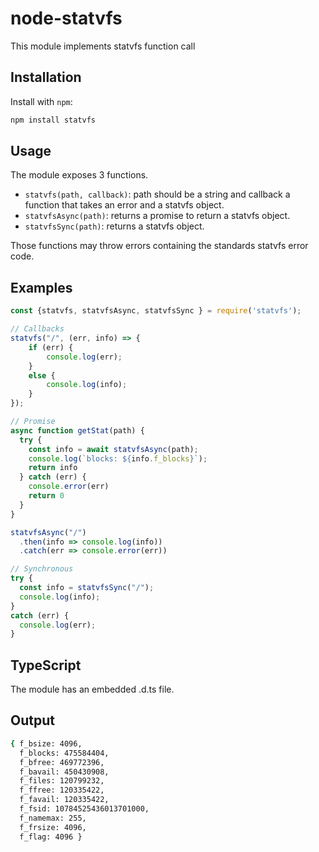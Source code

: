 node-statvfs
==============

This module implements statvfs function call

Installation
------------

Install with `npm`:

``` bash
npm install statvfs
```

Usage
--------

The module exposes 3 functions.

- `statvfs(path, callback)`: path should be a string and callback a function that takes an error and a statvfs object.
- `statvfsAsync(path)`: returns a promise to return a statvfs object.
- `statvfsSync(path)`: returns a statvfs object.

Those functions may throw errors containing the standards statvfs error code.

Examples
--------

``` js
const {statvfs, statvfsAsync, statvfsSync } = require('statvfs');

// Callbacks
statvfs("/", (err, info) => {
    if (err) {
        console.log(err);
    }
    else {
        console.log(info);
    }
});

// Promise
async function getStat(path) {
  try {
    const info = await statvfsAsync(path);
    console.log(`blocks: ${info.f_blocks}`);
    return info
  } catch (err) {
    console.error(err)
    return 0
  }
}

statvfsAsync("/")
  .then(info => console.log(info))
  .catch(err => console.error(err))

// Synchronous
try {
  const info = statvfsSync("/");
  console.log(info);
}
catch (err) {
  console.log(err);
}
```

TypeScript
----------

The module has an embedded .d.ts file.

Output
------

``` bash
{ f_bsize: 4096,
  f_blocks: 475584404,
  f_bfree: 469772396,
  f_bavail: 450430908,
  f_files: 120799232,
  f_ffree: 120335422,
  f_favail: 120335422,
  f_fsid: 10784525436013701000,
  f_namemax: 255,
  f_frsize: 4096,
  f_flag: 4096 }
```
